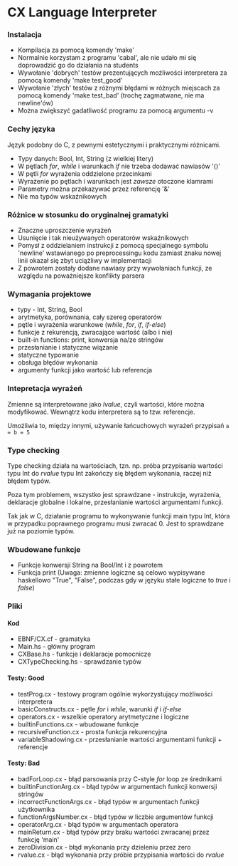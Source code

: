 CX Language Interpreter
===========================================

### Instalacja

* Kompilacja za pomocą komendy 'make'
* Normalnie korzystam z programu 'cabal', ale nie udało mi się doprowadzić go do działania
  na students
* Wywołanie 'dobrych' testów prezentujących możliwości interpretera za pomocą komendy
  'make test_good'
* Wywołanie 'złych' testów z różnymi błędami w różnych miejscach za pomocą komendy
  'make test_bad' (trochę zagmatwane, nie ma newline'ów)
* Można zwiększyć gadatliwość programu za pomocą argumentu -v


### Cechy języka

Język podobny do C, z pewnymi estetycznymi i praktycznymi różnicami.
* Typy danych: Bool, Int, String (z wielkiej litery)
* W pętlach _for_, _while_ i warunkach _if_ nie trzeba dodawać nawiasów '()'
* W pętli _for_ wyrażenia oddzielone przecinkami
* Wyrażenie po pętlach i warunkach jest *zawsze* otoczone klamrami
* Parametry można przekazywać przez referencję '&'
* Nie ma typów wskaźnikowych


### Różnice w stosunku do oryginalnej gramatyki

* Znaczne uproszczenie wyrażeń
* Usunięcie i tak nieużywanych operatorów wskaźnikowych
* Pomysł z oddzielaniem instrukcji z pomocą specjalnego symbolu 'newline' wstawianego
  po preprocessingu kodu zamiast znaku nowej linii okazał się zbyt uciążliwy w implementacji
* Z powrotem zostały dodane nawiasy przy wywołaniach funkcji, ze względu na poważniejsze
  konflikty parsera


### Wymagania projektowe

* typy - Int, String, Bool
* arytmetyka, porównania, cały szereg operatorów
* pętle i wyrażenia warunkowe (_while_, _for_, _if_, _if-else_)
* funkcje z rekurencją, zwracające wartość (albo i nie)
* built-in functions: print, konwersja na/ze stringów
* przesłanianie i statyczne wiązanie
* statyczne typowanie
* obsługa błędów wykonania
* argumenty funkcji jako wartość lub referencja


### Intepretacja wyrażeń

Zmienne są interpretowane jako _lvalue_, czyli wartości, które można modyfikować. Wewnątrz
kodu interpretera są to tzw. referencje.

Umożliwia to, między innymi, używanie łańcuchowych wyrażeń przypisań
`a = b = 5`


### Type checking

Type checking działa na wartościach, tzn. np. próba przypisania wartości typu Int do _rvalue_
typu Int zakończy się błędem wykonania, raczej niż błędem typów.

Poza tym problemem, wszystko jest sprawdzane - instrukcje, wyrażenia, deklaracje globalne
i lokalne, przesłanianie wartości argumentami funkcji.

Tak jak w C, działanie programu to wykonywanie funkcji main typu Int, która w przypadku
poprawnego programu musi zwracać 0. Jest to sprawdzane już na poziomie typów.


### Wbudowane funkcje

* Funkcje konwersji String na Bool/Int i z powrotem
* Funkcja print (Uwaga: zmienne logiczne są celowo wypisywane haskellowo "True", "False",
  podczas gdy w języku stałe logiczne to _true_ i _false_)


### Pliki

#### Kod
* EBNF/CX.cf - gramatyka
* Main.hs - główny program
* CXBase.hs - funkcje i deklaracje pomocnicze
* CXTypeChecking.hs - sprawdzanie typów

#### Testy: Good
* testProg.cx - testowy program ogólnie wykorzystujący możliwości interpretera
* basicConstructs.cx - pętle _for_ i _while_, warunki _if_ i _if-else_
* operators.cx - wszelkie operatory arytmetyczne i logiczne
* builtinFunctions.cx - wbudowane funkcje
* recursiveFunction.cx - prosta funkcja rekurencyjna
* variableShadowing.cx - przesłanianie wartości argumentami funkcji + referencje

#### Testy: Bad
* badForLoop.cx - błąd parsowania przy C-style _for_ loop ze średnikami
* builtinFunctionArg.cx - błąd typów w argumentach funkcji konwersji stringów
* incorrectFunctionArgs.cx - błąd typów w argumentach funkcji użytkownika
* functionArgsNumber.cx - błąd typów w liczbie argumentów funkcji
* operatorArg.cx - błąd typów w argumentach operatora
* mainReturn.cx - błąd typów przy braku wartości zwracanej przez funkcję 'main'
* zeroDivision.cx - błąd wykonania przy dzieleniu przez zero
* rvalue.cx - błąd wykonania przy próbie przypisania wartości do _rvalue_
